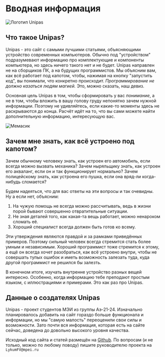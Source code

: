 # Вводная информация

<img class="universal" src="/icons/logo.svg" alt='Логотип Unipas'/>

## Что такое Unipas?
Unipas - это сайт с самыми лучшими статьями, объясняющими устройство современных компьютеров.
Обычно под "устройством" подразумевают информацию про комплектующие и компоненты
компьютера, но здесь ничего такого нет и не будет. Unipas направлен не на сборщиков ПК, а
на будущих программистов. Мы объясним вам, как
всё работает под капотом, чтобы, нажимая на кнопку "запустить код", вы понимали,
что конкретно происходит. *Программирование не должно казаться людям магией.* Это,
можно сказать, наш девиз.

Основная цель Unipas в том, чтобы сформировать у вас *понимание*, а не в том, чтобы
вложить в вашу голову груду непонятно зачем нужной информации. Поэтому не удивляйтесь,
если какие-то моменты здесь не раскрываются до конца. Расчёт идёт на то,
что вы сами можете найти дополнительную информацию, интересующую вас.

![Мемасик](/artwork/giga.png)

## Зачем мне знать, как всё устроено под капотом?

Зачем обычному человеку знать, как устроен его автомобиль, если всегда можно вызвать
механика? Зачем ныряльщику знать, как устроен его акваланг, если он и так функционирует
нормально? Зачем полицейскому знать, как устроена его пушка, если она вряд-ли когда-нибудь
сломается?

Будем надеяться, что для вас ответы на эти вопросы и так очевидны. Ну а если нет, объясним:

1. На чужую помощь не всегда можно рассчитывать, ведь в жизни порой бывают совершенно
отвратительные ситуации.
2. Не зная деталей того, как какая-та вещь работает, можно ненароком сломать её. 
3. Хороший специалист всегда должен быть готов ко всему.

Эти утверждения являются правдой и за рамками приведённых примеров. Поэтому сильный человек всегда стремится стать
более умным и независимым. Хороший программист тоже стремится к этому, а ещё он
всегда хочет разобраться, как всё устроено внутри, чтобы не совершать тупых ошибок
и иметь возможность залезать туда, куда другой программист не решился бы залезть.

В конечном итоге, изучать внутренне устройство разных вещей интересно. Особенно, когда
информацию тебе преподают простым языком, с иллюстрациями и примерами. Это как раз про Unipas.

## Данные о создателях Unipas
Unipas - проект студентов МЭИ из группы Аэ-21-24. Изначально планировалось добавить на сайт гораздо
больше функционала и информации, но мы "самую малость" переоценили свои силы и возможности.
Зато почти вся информация, которая есть на сайте сейчас, доведена до довольно высокого уровня качества.

Исходный код сайта и статей размещён на [Github](https://github.com/Vinegret43/unipas). По вопросам
(и не только, можно по любому поводу) пишите руководителю проекта на `LykumFV@mpei.ru`
